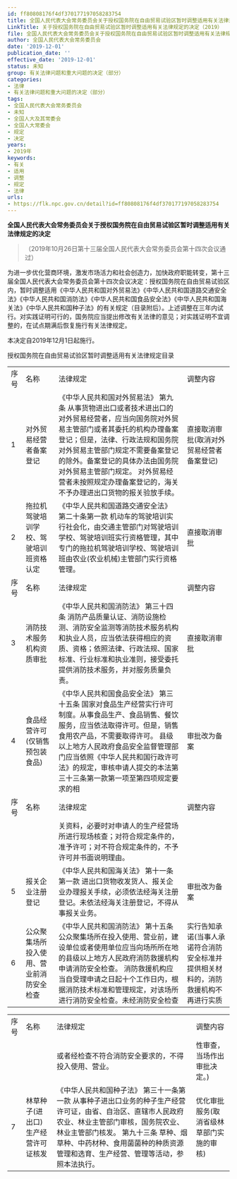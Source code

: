 ```yaml
---
id: ff80808176f4df370177197058283754
title: 全国人民代表大会常务委员会关于授权国务院在自由贸易试验区暂时调整适用有关法律规定的决定
LinkTitle: 关于授权国务院在自由贸易试验区暂时调整适用有关法律规定的决定（2019）
file: 全国人民代表大会常务委员会关于授权国务院在自由贸易试验区暂时调整适用有关法律规定的决定_ff80808176f4df370177197058283754.docx
author: 全国人民代表大会常务委员会
date: '2019-12-01'
publication_date: ''
effective_date: '2019-12-01'
status: 未知
group: 有关法律问题和重大问题的决定（部分）
categories:
- 法律
- 有关法律问题和重大问题的决定（部分）
tags:
- 全国人民代表大会常务委员会
- 未知
- 全国人大及其常委会
- 全国人大常委会
- 规定
- 决定
years:
- 2019年
keywords:
- 有关
- 适用
- 调整
- 规定
- 法律
urls:
- https://flk.npc.gov.cn/detail?id=ff80808176f4df370177197058283754
---
```


**全国人民代表大会常务委员会关于授权国务院在自由贸易试验区暂时调整适用有关法律规定的决定**

> （2019年10月26日第十三届全国人民代表大会常务委员会第十四次会议通过）

为进一步优化营商环境，激发市场活力和社会创造力，加快政府职能转变，第十三届全国人民代表大会常务委员会第十四次会议决定：授权国务院在自由贸易试验区内，暂时调整适用《中华人民共和国对外贸易法》《中华人民共和国道路交通安全法》《中华人民共和国消防法》《中华人民共和国食品安全法》《中华人民共和国海关法》《中华人民共和国种子法》的有关规定（目录附后）。上述调整在三年内试行。对实践证明可行的，国务院应当提出修改有关法律的意见；对实践证明不宜调整的，在试点期满后恢复施行有关法律规定。

本决定自2019年12月1日起施行。

授权国务院在自由贸易试验区暂时调整适用有关法律规定目录

|  |  |  |  |
| --- | --- | --- | --- |
| 序号 | 名称 | 法律规定 | 调整内容 |
| 1 | 对外贸易经营者备案登记 | 《中华人民共和国对外贸易法》   第九条 从事货物进出口或者技术进出口的对外贸易经营者，应当向国务院对外贸易主管部门或者其委托的机构办理备案登记；但是，法律、行政法规和国务院对外贸易主管部门规定不需要备案登记的除外。备案登记的具体办法由国务院对外贸易主管部门规定。   对外贸易经营者未按照规定办理备案登记的，海关不予办理进出口货物的报关验放手续。 | 直接取消审批(取消对外贸易经营者备案登记) |
| 2 | 拖拉机驾驶培训学校、驾驶培训班资格认定 | 《中华人民共和国道路交通安全法》   第二十条第一款 机动车的驾驶培训实行社会化，由交通主管部门对驾驶培训学校、驾驶培训班实行资格管理，其中专门的拖拉机驾驶培训学校、驾驶培训班由农业(农业机械)主管部门实行资格管理。 | 直接取消审批 | |
| 序号 | 名称 | 法律规定 | 调整内容 | |
| 3 | 消防技术服务机构资质审批 | 《中华人民共和国消防法》   第三十四条 消防产品质量认证、消防设施检测、消防安全监测等消防技术服务机构和执业人员，应当依法获得相应的资质、资格；依照法律、行政法规、国家标准、行业标准和执业准则，接受委托提供消防技术服务，并对服务质量负责。 | 直接取消审批 | |
| 4 | 食品经营许可(仅销售预包装食品) | 《中华人民共和国食品安全法》  第三十五条 国家对食品生产经营实行许可制度。从事食品生产、食品销售、餐饮服务，应当依法取得许可。但是，销售食用农产品，不需要取得许可。   县级以上地方人民政府食品安全监督管理部门应当依照《中华人民共和国行政许可法》的规定，审核申请人提交的本法第三十三条第一款第一项至第四项规定要求的相 | 审批改为备案 | |
| 序号 | 名称 | 法律规定 | 调整内容 | |
|  |  | 关资料，必要时对申请人的生产经营场所进行现场核查；对符合规定条件的，准予许可；对不符合规定条件的，不予许可并书面说明理由。 |  | |
| 5 | 报关企业注册登记 | 《中华人民共和国海关法》   第十一条第一款 进出口货物收发货人、报关企业办理报关手续，必须依法经海关注册登记。未依法经海关注册登记，不得从事报关业务。 | 审批改为备案 | |
| 6 | 公众聚集场所投入使用、营业前消防安全检查 | 《中华人民共和国消防法》   第十五条 公众聚集场所在投入使用、营业前，建设单位或者使用单位应当向场所所在地的县级以上地方人民政府消防救援机构申请消防安全检查。   消防救援机构应当自受理申请之日起十个工作日内，根据消防技术标准和管理规定，对该场所进行消防安全检查。未经消防安全检查 | 实行告知承诺(当事人承诺符合消防安全标准并提供相关材料的，消防救援机构不再进行实质 | |

|  |  |  |  |
| --- | --- | --- | --- |
| 序号 | 名称 | 法律规定 | 调整内容 |
|  |  | 或者经检查不符合消防安全要求的，不得投入使用、营业。 | 性审查，当场作出审批决定。) |
| 7 | 林草种子(进出口)生产经营许可证核发 | 《中华人民共和国种子法》   第三十一条第一款 从事种子进出口业务的种子生产经营许可证，由省、自治区、直辖市人民政府农业、林业主管部门审核，国务院农业、林业主管部门核发。  第九十三条 草种、烟草种、中药材种、食用菌菌种的种质资源管理和选育、生产经营、管理等活动，参照本法执行。 | 优化审批服务(取消省级林草部门实施的审核) |

